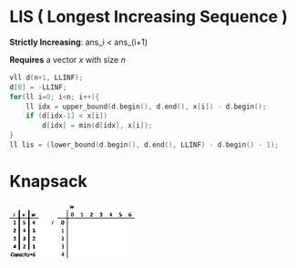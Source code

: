 # LIS ( Longest Increasing Sequence )

**Strictly Increasing**: ans_i < ans_(i+1)


**Requires** a vector *x* with size *n*
```cpp
vll d(n+1, LLINF);
d[0] = -LLINF;
for(ll i=0; i<n; i++){
    ll idx = upper_bound(d.begin(), d.end(), x[i]) - d.begin();
    if (d[idx-1] < x[i])
        d[idx] = min(d[idx], x[i]);
}
ll lis = (lower_bound(d.begin(), d.end(), LLINF) - d.begin() - 1);
```
# Knapsack

![Demostração](knapsack.gif)